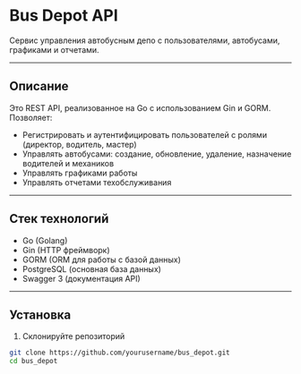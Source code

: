# Bus Depot API

Сервис управления автобусным депо с пользователями, автобусами, графиками и отчетами.

---

## Описание

Это REST API, реализованное на Go с использованием Gin и GORM. Позволяет:

- Регистрировать и аутентифицировать пользователей с ролями (директор, водитель, мастер)
- Управлять автобусами: создание, обновление, удаление, назначение водителей и механиков
- Управлять графиками работы 
- Управлять отчетами техобслуживания 

---

## Стек технологий

- Go (Golang)
- Gin (HTTP фреймворк)
- GORM (ORM для работы с базой данных)
- PostgreSQL (основная база данных)
- Swagger 3 (документация API)

---

## Установка

1. Склонируйте репозиторий

```bash
git clone https://github.com/yourusername/bus_depot.git
cd bus_depot
